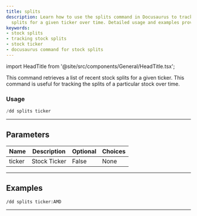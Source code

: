 ```yaml
---
title: splits
description: Learn how to use the splits command in Docusaurus to track recent stock
  splits for a given ticker over time. Detailed usage and examples provided.
keywords:
- stock splits
- tracking stock splits
- stock ticker
- docusaurus command for stock splits
---
```


import HeadTitle from '@site/src/components/General/HeadTitle.tsx';

<HeadTitle title="splits - Duedilligence - Discord - Reference | OpenBB Bot Docs" />

This command retrieves a list of recent stock splits for a given ticker. This command is useful for tracking the splits of a particular stock over time.

### Usage

```python wordwrap
/dd splits ticker
```

---

## Parameters

| Name | Description | Optional | Choices |
| ---- | ----------- | -------- | ------- |
| ticker | Stock Ticker | False | None |


---

## Examples

```
/dd splits ticker:AMD
```

---
